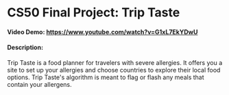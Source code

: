 # CS50 Final Project: Trip Taste 
#### Video Demo: https://www.youtube.com/watch?v=G1xL7EkYDwU
#### Description: 
Trip Taste is a food planner for travelers with severe allergies. It offers you a site to set up your allergies and choose countries to explore their local food options. Trip Taste's algorithm is meant to flag or flash any meals that contain your allergens. 
